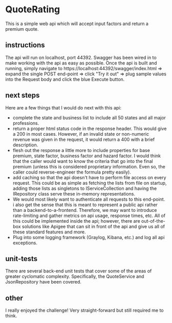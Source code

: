 
# QuoteRating
This is a simple web api which will accept input factors and return a premium quote.

## instructions
The api will run on localhost, port 44392. Swagger has been wired in to make working with the api as easy as possible.  Once the api is built and running, simply navigate to https://localhost:44392/swagger/index.html => expand the single POST end-point => click "Try it out" => plug sample values into the Request body and click the blue Execute button. 

## next steps
Here are a few things that I would do next with this api:
* complete the state and business list to include all 50 states and all major professions.
* return a proper html status code in the response header. This would give a 200 in most cases. However, if an invalid state or non-numeric revenue was given in the request, it would return a 400 with a brief description.
* flesh out the response a little more to include properties for base premium, state factor, business factor and hazard factor. I would think that the caller would want to know the criteria that go into the final premium (unless this is considered proprietary information. Even so, the caller could reverse-engineer the formula pretty easily).
* add caching so that the api doesn't have to perform file access on every request. This could be as simple as fetching the lists from file on startup, adding those lists as singletons to IServiceCollection and having the IRepository class serve these in-memory representations.
* We would most likely want to authenticate all requests to this end-point. i also get the sense that this is meant to represent a public api rather than a backend-to-a-frontend. Therefore, we may want to introduce rate-limiting and gather metrics on api usage, response times, etc. All of this could be implemented inside the api; however, there are out-of-the-box solutions like Apigee that can sit in front of the api and give us all of these standard features and more.
* Plug into some logging framework (Graylog, Kibana, etc.) and log all api exceptions.

## unit-tests
There are several back-end unit tests that cover some of the areas of greater cyclomatic complexity.  Specifically, the QuoteService and JsonRepository have been covered.

## other
I really enjoyed the challenge! Very straight-forward but still required me to think.
